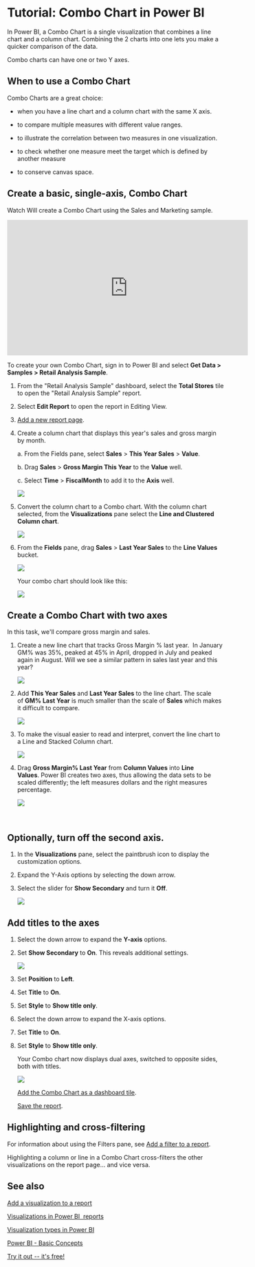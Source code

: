 <properties
   pageTitle="Tutorial: Combo Chart in Power BI"
   description="This documentation is a tutorial (with video) that shows you why and how to create a Combo Chart in Power BI."
   services="powerbi"
   documentationCenter=""
   authors="mihart"
   manager="mblythe"
   backup=""
   editor=""
   tags=""
   featuredVideoId="lnv66cTZ5ho"
   qualityFocus="no"
   qualityDate=""/>

<tags
   ms.service="powerbi"
   ms.devlang="NA"
   ms.topic="article"
   ms.tgt_pltfrm="NA"
   ms.workload="powerbi"
   ms.date="05/10/2016"
   ms.author="mihart"/>
# Tutorial: Combo Chart in Power BI

In Power BI, a Combo Chart is a single visualization that combines a line chart and a column chart. Combining the 2 charts into one lets you make a quicker comparison of the data.

Combo charts can have one or two Y axes.

## When to use a Combo Chart

Combo Charts are a great choice:

-   when you have a line chart and a column chart with the same X axis.

-   to compare multiple measures with different value ranges.

-   to illustrate the correlation between two measures in one visualization.

-   to check whether one measure meet the target which is defined by another measure

-   to conserve canvas space.

## Create a basic, single-axis, Combo Chart

Watch Will create a Combo Chart using the Sales and Marketing sample. 

<iframe width="560" height="315" src="https://www.youtube.com/embed/lnv66cTZ5ho?list=PL1N57mwBHtN0JFoKSR0n-tBkUJHeMP2cP" frameborder="0" allowfullscreen></iframe>


To create your own Combo Chart, sign in to Power BI and select **Get Data \> Samples \> Retail Analysis Sample**. 

1. From the "Retail Analysis Sample" dashboard, select the **Total Stores** tile to open the "Retail Analysis Sample" report.

2. Select **Edit Report** to open the report in Editing View.

3. [Add a new report page](powerbi-service-add-a-page-to-a-report.md).

4. Create a column chart that displays this year's sales and gross margin by month.

	a.  From the Fields pane, select **Sales** \> **This Year Sales** > **Value**.

	b.  Drag **Sales** \> **Gross Margin This Year** to the **Value** well.

	c.  Select **Time** \> **FiscalMonth** to add it to the **Axis** well. 

    ![](media/powerbi-service-tutorial-combo-chart-merge-visualizations/combotutorial1new.png)

5. Convert the column chart to a Combo chart. With the column chart selected, from the **Visualizations** pane select the **Line and Clustered Column chart**.

    ![](media/powerbi-service-tutorial-combo-chart-merge-visualizations/converttocombo_new2.png)

7.  From the **Fields** pane, drag **Sales** \> **Last Year Sales** to the **Line Values** bucket.

    ![](media/powerbi-service-tutorial-combo-chart-merge-visualizations/linevaluebucket.png)

    Your combo chart should look like this:

    ![](media/powerbi-service-tutorial-combo-chart-merge-visualizations/combochartdone-new.png)


## Create a Combo Chart with two axes


In this task, we'll compare gross margin and sales.

1.  Create a new line chart that tracks Gross Margin % last year.  In January GM% was 35%, peaked at 45% in April, dropped in July and peaked again in August. Will we see a similar pattern in sales last year and this year?

    ![](media/powerbi-service-tutorial-combo-chart-merge-visualizations/combo1_new.png)

2.  Add **This Year Sales** and **Last Year Sales** to the line chart. The scale of **GM% Last Year** is much smaller than the scale of **Sales** which makes it difficult to compare.      

    ![](media/powerbi-service-tutorial-combo-chart-merge-visualizations/flatline_new.png)

3.  To make the visual easier to read and interpret, convert the line chart to a Line and Stacked Column chart.

    ![](media/powerbi-service-tutorial-combo-chart-merge-visualizations/converttocombo_new.png)

4.  Drag **Gross Margin% Last Year** from **Column Values** into **Line Values**. Power BI creates two axes, thus allowing the data sets to be scaled differently; the left measures dollars and the right measures percentage.

    ![](media/powerbi-service-tutorial-combo-chart-merge-visualizations/combochart2done_new.png)

      

## Optionally, turn off the second axis.

1.  In the **Visualizations** pane, select the paintbrush icon to display the customization options.

2.  Expand the Y-Axis options by selecting the down arrow.

3.  Select the slider for **Show Secondary** and turn it **Off**.

    ![](media/powerbi-service-tutorial-combo-chart-merge-visualizations/combo3.png)


## Add titles to the axes

1.  Select the down arrow to expand the **Y-axis** options.

2.  Set **Show Secondary** to **On**. This reveals additional settings.

    ![](media/powerbi-service-tutorial-combo-chart-merge-visualizations/yaxissettings_new.png)

3.  Set **Position** to **Left**.

4.  Set **Title** to **On**.

5.  Set **Style** to **Show title only**.

6.  Select the down arrow to expand the X-axis options.

7.  Set **Title** to **On**.

8.  Set **Style** to **Show title only**.

    Your Combo chart now displays dual axes, switched to opposite sides, both with titles.

	![](media/powerbi-service-tutorial-combo-chart-merge-visualizations/PBI_newComboChart.png)

	[Add the Combo Chart as a dashboard tile](powerbi-service-dashboard-tiles.md).

	[Save the report](powerbi-service-save-a-report.md).

## Highlighting and cross-filtering

For information about using the Filters pane, see [Add a filter to a report](powerbi-service-add-a-filter-to-a-report.md).

Highlighting a column or line in a Combo Chart cross-filters the other visualizations on the report page... and vice versa.



## See also

[Add a visualization to a report](https://powerbi.uservoice.com/knowledgebase/articles/441777)

[Visualizations in Power BI  reports](powerbi-service-visualizations-for-reports.md)

[Visualization types in Power BI](powerbi-service-visualization-types-for-reports-and-q-and-a.md)

[Power BI - Basic Concepts](powerbi-service-basic-concepts.md)

[Try it out -- it's free!](https://powerbi.com/)
